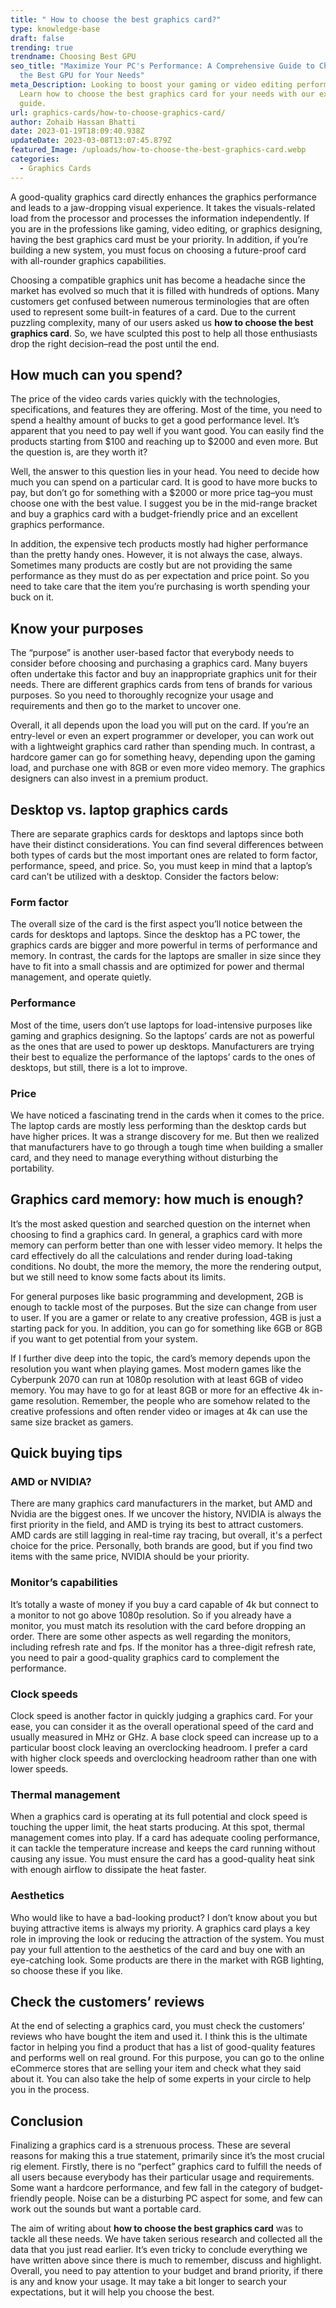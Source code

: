 ```yaml
---
title: " How to choose the best graphics card?"
type: knowledge-base
draft: false
trending: true
trendname: Choosing Best GPU
seo_title: "Maximize Your PC's Performance: A Comprehensive Guide to Choosing
  the Best GPU for Your Needs"
meta_Description: Looking to boost your gaming or video editing performance?
  Learn how to choose the best graphics card for your needs with our expert
  guide.
url: graphics-cards/how-to-choose-graphics-card/
author: Zohaib Hassan Bhatti
date: 2023-01-19T18:09:40.938Z
updateDate: 2023-03-08T13:07:45.879Z
featured_Image: /uploads/how-to-choose-the-best-graphics-card.webp
categories:
  - Graphics Cards
---
```

A good-quality graphics card directly enhances the graphics performance and leads to a jaw-dropping visual experience. It takes the visuals-related load from the processor and processes the information independently. If you are in the professions like gaming, video editing, or graphics designing, having the best graphics card must be your priority. In addition, if you’re building a new system, you must focus on choosing a future-proof card with all-rounder graphics capabilities. 

Choosing a compatible graphics unit has become a headache since the market has evolved so much that it is filled with hundreds of options. Many customers get confused between numerous terminologies that are often used to represent some built-in features of a card. Due to the current puzzling complexity, many of our users asked us **how to choose the best graphics card**. So, we have sculpted this post to help all those enthusiasts drop the right decision–read the post until the end.

## How much can you spend?

The price of the video cards varies quickly with the technologies, specifications, and features they are offering. Most of the time, you need to spend a healthy amount of bucks to get a good performance level. It’s apparent that you need to pay well if you want good. You can easily find the products starting from $100 and reaching up to $2000 and even more. But the question is, are they worth it?

Well, the answer to this question lies in your head. You need to decide how much you can spend on a particular card. It is good to have more bucks to pay, but don’t go for something with a $2000 or more price tag–you must choose one with the best value. I suggest you be in the mid-range bracket and buy a graphics card with a budget-friendly price and an excellent graphics performance.

In addition, the expensive tech products mostly had higher performance than the pretty handy ones. However, it is not always the case, always. Sometimes many products are costly but are not providing the same performance as they must do as per expectation and price point. So you need to take care that the item you’re purchasing is worth spending your buck on it.

## Know your purposes

The “purpose” is another user-based factor that everybody needs to consider before choosing and purchasing a graphics card. Many buyers often undertake this factor and buy an inappropriate graphics unit for their needs. There are different graphics cards from tens of brands for various purposes. So you need to thoroughly recognize your usage and requirements and then go to the market to uncover one. 

Overall, it all depends upon the load you will put on the card. If you’re an entry-level or even an expert programmer or developer, you can work out with a lightweight graphics card rather than spending much. In contrast, a hardcore gamer can go for something heavy, depending upon the gaming load, and purchase one with 8GB or even more video memory. The graphics designers can also invest in a premium product. 

## Desktop vs. laptop graphics cards

There are separate graphics cards for desktops and laptops since both have their distinct considerations. You can find several differences between both types of cards but the most important ones are related to form factor, performance, speed, and price. So, you must keep in mind that a laptop’s card can’t be utilized with a desktop. Consider the factors below:

### Form factor

The overall size of the card is the first aspect you’ll notice between the cards for desktops and laptops. Since the desktop has a PC tower, the graphics cards are bigger and more powerful in terms of performance and memory. In contrast, the cards for the laptops are smaller in size since they have to fit into a small chassis and are optimized for power and thermal management, and operate quietly. 

### Performance

Most of the time, users don’t use laptops for load-intensive purposes like gaming and graphics designing. So the laptops’ cards are not as powerful as the ones that are used to power up desktops. Manufacturers are trying their best to equalize the performance of the laptops’ cards to the ones of desktops, but still, there is a lot to improve. 

### Price

We have noticed a fascinating trend in the cards when it comes to the price. The laptop cards are mostly less performing than the desktop cards but have higher prices. It was a strange discovery for me. But then we realized that manufacturers have to go through a tough time when building a smaller card, and they need to manage everything without disturbing the portability. 

## Graphics card memory: how much is enough?

It’s the most asked question and searched question on the internet when choosing to find a graphics card. In general, a graphics card with more memory can perform better than one with lesser video memory. It helps the card effectively do all the calculations and render during load-taking conditions. No doubt, the more the memory, the more the rendering output, but we still need to know some facts about its limits.

For general purposes like basic programming and development, 2GB is enough to tackle most of the purposes. But the size can change from user to user. If you are a gamer or relate to any creative profession, 4GB is just a starting pack for you. In addition, you can go for something like 6GB or 8GB if you want to get potential from your system. 

If I further dive deep into the topic, the card’s memory depends upon the resolution you want when playing games. Most modern games like the Cyberpunk 2070 can run at 1080p resolution with at least 6GB of video memory. You may have to go for at least 8GB or more for an effective 4k in-game resolution. Remember, the people who are somehow related to the creative professions and often render video or images at 4k can use the same size bracket as gamers. 

## Quick buying tips

### AMD or NVIDIA?

There are many graphics card manufacturers in the market, but AMD and Nvidia are the biggest ones. If we uncover the history, NVIDIA is always the first priority in the field, and AMD is trying its best to attract customers. AMD cards are still lagging in real-time ray tracing, but overall, it's a perfect choice for the price. Personally, both brands are good, but if you find two items with the same price, NVIDIA should be your priority. 

### Monitor’s capabilities

It’s totally a waste of money if you buy a card capable of 4k but connect to a monitor to not go above 1080p resolution. So if you already have a monitor, you must match its resolution with the card before dropping an order. There are some other aspects as well regarding the monitors, including refresh rate and fps. If the monitor has a three-digit refresh rate, you need to pair a good-quality graphics card to complement the performance.

### Clock speeds

Clock speed is another factor in quickly judging a graphics card. For your ease, you can consider it as the overall operational speed of the card and usually measured in MHz or GHz. A base clock speed can increase up to a particular boost clock leaving an overclocking headroom. I prefer a card with higher clock speeds and overclocking headroom rather than one with lower speeds.  

### Thermal management

When a graphics card is operating at its full potential and clock speed is touching the upper limit, the heat starts producing. At this spot, thermal management comes into play. If a card has adequate cooling performance, it can tackle the temperature increase and keeps the card running without causing any issue. You must ensure the card has a good-quality heat sink with enough airflow to dissipate the heat faster. 

### Aesthetics

Who would like to have a bad-looking product? I don’t know about you but buying attractive items is always my priority. A graphics card plays a key role in improving the look or reducing the attraction of the system. You must pay your full attention to the aesthetics of the card and buy one with an eye-catching look. Some products are there in the market with RGB lighting, so choose these if you like.

## Check the customers’ reviews

At the end of selecting a graphics card, you must check the customers’ reviews who have bought the item and used it. I think this is the ultimate factor in helping you find a product that has a list of good-quality features and performs well on real ground. For this purpose, you can go to the online eCommerce stores that are selling your item and check what they said about it. You can also take the help of some experts in your circle to help you in the process.

## Conclusion

Finalizing a graphics card is a strenuous process. These are several reasons for making this a true statement, primarily since it’s the most crucial rig element. Firstly, there is no “perfect” graphics card to fulfill the needs of all users because everybody has their particular usage and requirements. Some want a hardcore performance, and few fall in the category of budget-friendly people. Noise can be a disturbing PC aspect for some, and few can work out the sounds but want a portable card. 

The aim of writing about **how to choose the best graphics card** was to tackle all these needs. We have taken serious research and collected all the data that you just read earlier. It’s even tricky to conclude everything we have written above since there is much to remember, discuss and highlight. Overall, you need to pay attention to your budget and brand priority, if there is any and know your usage. It may take a bit longer to search your expectations, but it will help you choose the best.